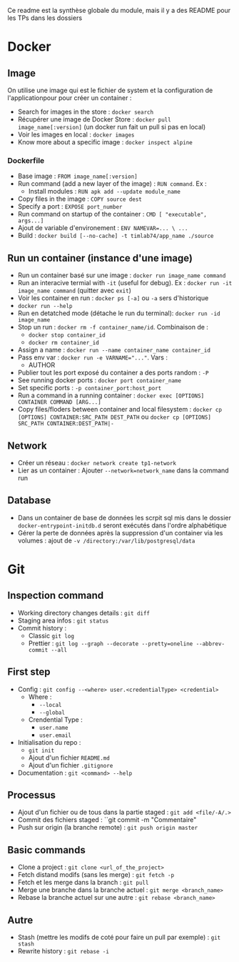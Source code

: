 Ce readme est la synthèse globale du module, mais il y a des README pour les TPs dans les dossiers
# Docker
## Image
On utilise une image qui est le fichier de system et la configuration de l'applicationpour pour créer un container :
- Search for images in the store : ``docker search``
- Récupérer une image de Docker Store : ``docker pull image_name[:version]`` (un docker run fait un pull si pas en local)
- Voir les images en local : ``docker images``
- Know more about a specific image : ``docker inspect alpine``
### Dockerfile
- Base image : `FROM image_name[:version]`
- Run command (add a new layer of the image) : `RUN command`. Ex : 
    - Install modules : `RUN apk add --update module_name`
- Copy files in the image : ``COPY source dest``
- Specify a port : `EXPOSE port_number`
- Run command on startup of the container : `CMD [ "executable", args...]`
- Ajout de variable d'environement : `ENV NAMEVAR=... \ ...`
- Build : ``docker build [--no-cache] -t timlab74/app_name ./source``
## Run un container (instance d'une image)
- Run un container basé sur une image : ``docker run image_name command``
- Run an interacive termial with ``-it`` (useful for debug). Ex : ``docker run -it image_name command`` (quitter avec ``exit``)
- Voir les container en run : ``docker ps [-a]`` ou ``-a`` sers d'historique
- ``docker run --help``
- Run en detatched mode (détache le run du terminal): ``docker run -id image_name``
- Stop un run : ``docker rm -f container_name/id``. Combinaison de : 
    - ``docker stop container_id``
    - ``docker rm container_id``
- Assign a name : ``docker run --name container_name container_id``
- Pass env var : ``docker run -e VARNAME="..."``. Vars : 
    - AUTHOR
- Publier tout les port exposé du container a des ports random : ``-P``
- See running docker ports : ``docker port container_name``
- Set specific ports : ``-p container_port:host_port``
- Run a command in a running container : `docker exec [OPTIONS] CONTAINER COMMAND [ARG...]`
- Copy files/floders between container and local filesystem : `docker cp [OPTIONS] CONTAINER:SRC_PATH DEST_PATH` ou `docker cp [OPTIONS] SRC_PATH CONTAINER:DEST_PATH|-`
## Network
- Créer un réseau : ``docker network create tp1-network``
- Lier as un container : Ajouter `--network=network_name` dans la command run
## Database
- Dans un container de base de données les scrpit sql mis dans le dossier `docker-entrypoint-initdb.d` seront exécutés dans l'ordre alphabétique
- Gérer la perte de données après la suppression d'un container via les volumes : ajout de ``-v /directory:/var/lib/postgresql/data``
# Git
## Inspection command
- Working directory changes details : ``git diff``
- Staging area infos : ``git status``
- Commit history :
    - Classic ``git log``
    - Prettier : ``git log --graph --decorate --pretty=oneline --abbrev-commit --all``
## First step
- Config : `git config --<where> user.<credentialType> <credential>`
    - Where :
        - `--local`
        - `--global`
    - Crendential Type : 
        - `user.name`
        - `user.email`
- Initialisation du repo :
    - `git init`
    - Ajout d'un fichier `README.md`
    - Ajout d'un fichier `.gitignore`
- Documentation : ``git <command> --help`` 
## Processus
- Ajout d'un fichier ou de tous dans la partie staged : ``git add <file/-A/.>``
- Commit des fichiers staged : ``git commit -m "Commentaire"
- Push sur origin (la branche remote) : `git push origin master`
## Basic commands
- Clone a project : `git clone <url_of_the_project>`
- Fetch distand modifs (sans les merge) : `git fetch -p`
- Fetch et les merge dans la branch : `git pull`
- Merge une branche dans la branche actuel : `git merge <branch_name>`
- Rebase la branche actuel sur une autre : `git rebase <branch_name>`
## Autre 
- Stash (mettre les modifs de coté pour faire un pull par exemple) : ``git stash``
- Rewrite history : `git rebase -i`

